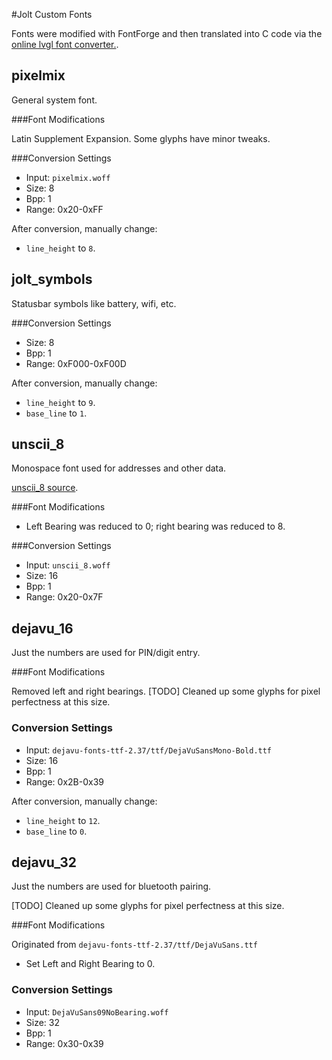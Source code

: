 #Jolt Custom Fonts

Fonts were modified with FontForge and then translated into C code via the 
[online lvgl font converter.](https://littlevgl.com/ttf-font-to-c-array).


## pixelmix

General system font.

###Font Modifications

Latin Supplement Expansion. Some glyphs have minor tweaks.

###Conversion Settings

* Input: `pixelmix.woff`
* Size: 8
* Bpp: 1
* Range: 0x20-0xFF

After conversion, manually change:

* `line_height` to `8`.


## jolt_symbols

Statusbar symbols like battery, wifi, etc.

###Conversion Settings

* Size: 8
* Bpp: 1
* Range: 0xF000-0xF00D

After conversion, manually change:

* `line_height` to `9`.
* `base_line` to `1`.


## unscii_8

Monospace font used for addresses and other data.

[unscii_8 source](http://pelulamu.net/unscii/).

###Font Modifications

* Left Bearing was reduced to 0; right bearing was reduced to 8.

###Conversion Settings

* Input: `unscii_8.woff`
* Size: 16
* Bpp: 1
* Range: 0x20-0x7F


## dejavu_16

Just the numbers are used for PIN/digit entry.

###Font Modifications

Removed left and right bearings.
[TODO] Cleaned up some glyphs for pixel perfectness at this size.

### Conversion Settings

* Input: `dejavu-fonts-ttf-2.37/ttf/DejaVuSansMono-Bold.ttf`
* Size: 16
* Bpp: 1
* Range: 0x2B-0x39

After conversion, manually change:

* `line_height` to `12`.
* `base_line` to `0`.

## dejavu_32

Just the numbers are used for bluetooth pairing.

[TODO] Cleaned up some glyphs for pixel perfectness at this size.

###Font Modifications

Originated from `dejavu-fonts-ttf-2.37/ttf/DejaVuSans.ttf`

* Set Left and Right Bearing to 0.

### Conversion Settings

* Input: `DejaVuSans09NoBearing.woff`
* Size: 32
* Bpp: 1
* Range: 0x30-0x39

